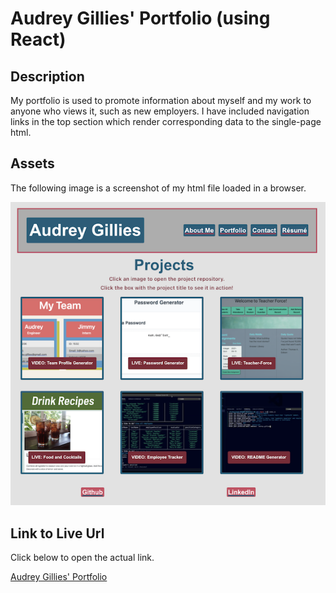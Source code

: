 # Audrey Gillies' Portfolio (using React)

## Description

My portfolio is used to promote information about myself and my work to anyone who views it, such as new employers. I have included navigation links in the top section which render corresponding data to the single-page html.

## Assets

The following image is a screenshot of my html file loaded in a browser.

![Screenshot of the Website](./public/images/screenshot-of-full-site.png)

## Link to Live Url

Click below to open the actual link.

[Audrey Gillies' Portfolio]()
